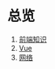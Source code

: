 # 总览


1. [前端知识](https://cybbin.github.io/knowledge/frontend/javascript/variable.html)
2. [Vue](https://cybbin.github.io/knowledge/vue/start/instructor.html)
3. [网络](https://cybbin.github.io/knowledge/internet/http.html)

